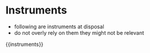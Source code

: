 # Instruments

- following are instruments at disposal
- do not overly rely on them they might not be relevant

{{instruments}}
